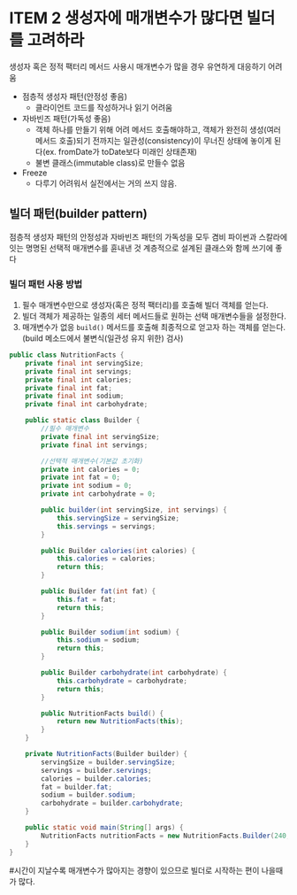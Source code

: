 # ITEM 2 생성자에 매개변수가 많다면 빌더를 고려하라

생성자 혹은 정적 팩터리 메서드 사용시 매개변수가 많을 경우 유연하게 대응하기 어려움

* 점층적 생성자 패턴(안정성 좋음)
    * 클라이언트 코드를 작성하거나 읽기 어려움
* 자바빈즈 패턴(가독성 좋음)
    * 객체 하나를 만들기 위해 어려 메서드 호출해야하고, 객체가 완전히 생성(여러 메서드 호출)되기 전까지는 일관성(consistency)이 무너진 상태에 놓이게 된다(ex. fromDate가 toDate보다
      미래인 상태존재)
    * 불변 클래스(immutable class)로 만들수 없음
* Freeze
    * 다루기 어려워서 실전에서는 거의 쓰지 않음.

## 빌더 패턴(builder pattern)

점층적 생성자 패턴의 안정성과 자바빈즈 패턴의 가독성을 모두 겸비 파이썬과 스칼라에 잇는 명명된 선택적 매개변수를 휸내낸 것 계층적으로 설계된 클래스와 함께 쓰기에 좋다

### 빌더 패턴 사용 방법

1. 필수 매개변수만으로 생성자(혹은 정적 팩터리)를 호출해 빌더 객체를 얻는다.
2. 빌더 객체가 제공하는 일종의 세터 메서드들로 원하는 선택 매개변수들을 설정한다.
3. 매개변수가 없응 ```build()``` 메서드를 호출해 최종적으로 얻고자 하는 객체를 얻는다.(build 메소드에서 불변식(일관성 유지 위한) 검사)

```java
public class NutritionFacts {
    private final int servingSize;
    private final int servings;
    private final int calories;
    private final int fat;
    private final int sodium;
    private final int carbohydrate;

    public static class Builder {
        //필수 매개변수
        private final int servingSize;
        private final int servings;

        //선택적 매개변수(기본값 초기화)
        private int calories = 0;
        private int fat = 0;
        private int sodium = 0;
        private int carbohydrate = 0;

        public builder(int servingSize, int servings) {
            this.servingSize = servingSize;
            this.servings = servings;
        }

        public Builder calories(int calories) {
            this.calories = calories;
            return this;
        }

        public Builder fat(int fat) {
            this.fat = fat;
            return this;
        }

        public Builder sodium(int sodium) {
            this.sodium = sodium;
            return this;
        }

        public Builder carbohydrate(int carbohydrate) {
            this.carbohydrate = carbohydrate;
            return this;
        }

        public NutritionFacts build() {
            return new NutritionFacts(this);
        }
    }

    private NutritionFacts(Builder builder) {
        servingSize = builder.servingSize;
        servings = builder.servings;
        calories = builder.calories;
        fat = builder.fat;
        sodium = builder.sodium;
        carbohydrate = builder.carbohydrate;
    }

    public static void main(String[] args) {
        NutritionFacts nutritionFacts = new NutritionFacts.Builder(240, 8).calories(10).carbohydrate(100).sodium(20).fat(1).build();
    }
}
```

#시간이 지날수록 매개변수가 많아지는 경향이 있으므로 빌더로 시작하는 편이 나을때가 많다.